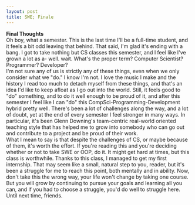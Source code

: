 ```yaml
---
layout: post
title: SWE; Finale
---
```


<b>Final Thoughts</b><br>
Oh boy, what a semester. This is the last time I'll be a full-time student, and it feels a bit odd leaving that behind. That said, I'm glad it's ending with a bang. I got to take nothing but CS classes this semester, and I feel like I've grown a lot as a- well. wait. What's the proper term? Computer Scientist? Programmer? Developer?<br>
I'm not sure any of us is strictly any of these things, even when we only consider what we "do." I know I'm not. I love the music I make and the history I read too much to detach myself from these things, and that's an idea I'd like to keep afloat as I go out into the world. Still, it feels good to "do" something, and to do it well enough to be proud of it, and after this semester I feel like I can "do" this CompSci-Programming-Development hybrid pretty well. There's been a lot of challenges along the way, and a lot of doubt, yet at the end of every semester I feel stronger in many ways. In particular, it's been Glenn Downing's team-centric real-world oriented teaching style that has helped me to grow into somebody who can go out and contribute to a project and be proud of their work.<br>
What I mean to say is that despite the challenges of CS, or maybe because of them, it's worth the effort. If you're reading this and you're deciding whether or not to take SWE or OOP, do it. It might get hard at times, but this class is worthwhile. Thanks to this class, I managed to get my first internship. That may seem like a small, natural step to you, reader, but it's been a struggle for me to reach this point, both mentally and in ability. Now, don't take this the wrong way, your life won't change by taking one course. But you will grow by continuing to pursue your goals and learning all you can, and if you had to choose a struggle, you'd do well to struggle here.<br>
Until next time, friends.

